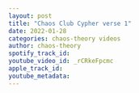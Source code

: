 ```yaml
---
layout: post
title: "Chaos Club Cypher verse 1"
date: 2022-01-28
categories: chaos-theory videos
author: chaos-theory
spotify_track_id: 
youtube_video_id: _rCRkeFpcmc
apple_track_id: 
youtube_metadata: 
---
```

